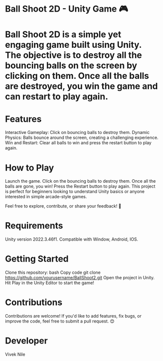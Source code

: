 # Ball Shoot 2D - Unity Game 🎮
# Ball Shoot 2D is a simple yet engaging game built using Unity. The objective is to destroy all the bouncing balls on the screen by clicking on them. Once all the balls are destroyed, you win the game and can restart to play again.

# Features
Interactive Gameplay: Click on bouncing balls to destroy them.
Dynamic Physics: Balls bounce around the screen, creating a challenging experience.
Win and Restart: Clear all balls to win and press the restart button to play again.
# How to Play
Launch the game.
Click on the bouncing balls to destroy them.
Once all the balls are gone, you win!
Press the Restart button to play again.
This project is perfect for beginners looking to understand Unity basics or anyone interested in simple arcade-style games.

Feel free to explore, contribute, or share your feedback! 🚀

# Requirements
Unity version 2022.3.46f1.
Compatible with Window, Android, IOS.
# Getting Started
Clone this repository:
bash
Copy code
git clone https://github.com/yourusername/BallShoot2.git
Open the project in Unity.
Hit Play in the Unity Editor to start the game!
# Contributions
Contributions are welcome! If you'd like to add features, fix bugs, or improve the code, feel free to submit a pull request. 😊
# Developer
  Vivek Nile
